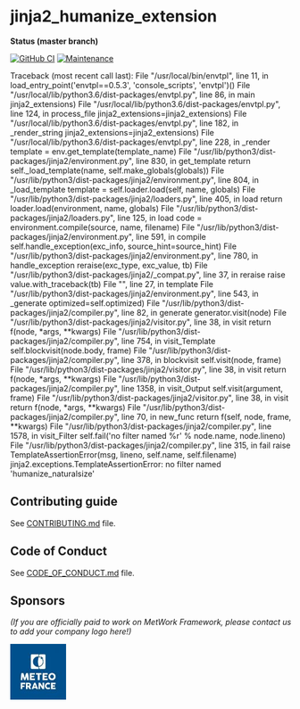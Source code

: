 # jinja2_humanize_extension

[//]: # (automatically generated from https://github.com/metwork-framework/github_organization_management/blob/master/common_files/README.md)

**Status (master branch)**



[![GitHub CI](https://github.com/metwork-framework/jinja2_humanize_extension/workflows/CI/badge.svg?branch=master)](https://github.com/metwork-framework/jinja2_humanize_extension/actions?query=workflow%3ACI&branch=master)
[![Maintenance](https://raw.githubusercontent.com/metwork-framework/resources/master/badges/maintained.svg)](https://github.com/metwork-framework/resources/blob/master/badges/maintained.svg)




Traceback (most recent call last):
  File "/usr/local/bin/envtpl", line 11, in <module>
    load_entry_point('envtpl==0.5.3', 'console_scripts', 'envtpl')()
  File "/usr/local/lib/python3.6/dist-packages/envtpl.py", line 86, in main
    jinja2_extensions)
  File "/usr/local/lib/python3.6/dist-packages/envtpl.py", line 124, in process_file
    jinja2_extensions=jinja2_extensions)
  File "/usr/local/lib/python3.6/dist-packages/envtpl.py", line 182, in _render_string
    jinja2_extensions=jinja2_extensions)
  File "/usr/local/lib/python3.6/dist-packages/envtpl.py", line 228, in _render
    template = env.get_template(template_name)
  File "/usr/lib/python3/dist-packages/jinja2/environment.py", line 830, in get_template
    return self._load_template(name, self.make_globals(globals))
  File "/usr/lib/python3/dist-packages/jinja2/environment.py", line 804, in _load_template
    template = self.loader.load(self, name, globals)
  File "/usr/lib/python3/dist-packages/jinja2/loaders.py", line 405, in load
    return loader.load(environment, name, globals)
  File "/usr/lib/python3/dist-packages/jinja2/loaders.py", line 125, in load
    code = environment.compile(source, name, filename)
  File "/usr/lib/python3/dist-packages/jinja2/environment.py", line 591, in compile
    self.handle_exception(exc_info, source_hint=source_hint)
  File "/usr/lib/python3/dist-packages/jinja2/environment.py", line 780, in handle_exception
    reraise(exc_type, exc_value, tb)
  File "/usr/lib/python3/dist-packages/jinja2/_compat.py", line 37, in reraise
    raise value.with_traceback(tb)
  File "<unknown>", line 27, in template
  File "/usr/lib/python3/dist-packages/jinja2/environment.py", line 543, in _generate
    optimized=self.optimized)
  File "/usr/lib/python3/dist-packages/jinja2/compiler.py", line 82, in generate
    generator.visit(node)
  File "/usr/lib/python3/dist-packages/jinja2/visitor.py", line 38, in visit
    return f(node, *args, **kwargs)
  File "/usr/lib/python3/dist-packages/jinja2/compiler.py", line 754, in visit_Template
    self.blockvisit(node.body, frame)
  File "/usr/lib/python3/dist-packages/jinja2/compiler.py", line 378, in blockvisit
    self.visit(node, frame)
  File "/usr/lib/python3/dist-packages/jinja2/visitor.py", line 38, in visit
    return f(node, *args, **kwargs)
  File "/usr/lib/python3/dist-packages/jinja2/compiler.py", line 1358, in visit_Output
    self.visit(argument, frame)
  File "/usr/lib/python3/dist-packages/jinja2/visitor.py", line 38, in visit
    return f(node, *args, **kwargs)
  File "/usr/lib/python3/dist-packages/jinja2/compiler.py", line 70, in new_func
    return f(self, node, frame, **kwargs)
  File "/usr/lib/python3/dist-packages/jinja2/compiler.py", line 1578, in visit_Filter
    self.fail('no filter named %r' % node.name, node.lineno)
  File "/usr/lib/python3/dist-packages/jinja2/compiler.py", line 315, in fail
    raise TemplateAssertionError(msg, lineno, self.name, self.filename)
jinja2.exceptions.TemplateAssertionError: no filter named 'humanize_naturalsize'






## Contributing guide

See [CONTRIBUTING.md](CONTRIBUTING.md) file.



## Code of Conduct

See [CODE_OF_CONDUCT.md](CODE_OF_CONDUCT.md) file.



## Sponsors

*(If you are officially paid to work on MetWork Framework, please contact us to add your company logo here!)*

[![logo](https://raw.githubusercontent.com/metwork-framework/resources/master/sponsors/meteofrance-small.jpeg)](http://www.meteofrance.com)
